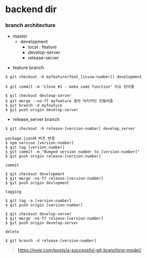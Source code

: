 # backend dir

### branch architecture
- master
	- development
		- local : feature
		- develop-server
		- release-server

* feature branch
```
$ git checkout -b myfeature(feat_[issue-number]) development

$ git commit -m "close #1 - make some function" 이슈 닫아줌

$ git checkout devleop-server
$ git merge --no-ff myfeature 필히 머지커밋 만들어줌
$ git branch -d myfeature
4 git push origin develop-server

```

* release_server branch
```
$ git checkout -b release-[version-number] develop_server

package.json에 버전 변경
$ npm version [version-number]
$ git tag [version_number]
$ git commit -m "Bumped version number to [version-number]"
$ git push origin release-[version-number]

commit

$ git checkout development
$ git merge -no-ff release-[version-number]
$ git push origin devlopment

tagging

$ git tag -a [version-number]
$ git push origin [version-number]

$ git checkout develop-server
$ git merge -no-ff release-[version-number]
$ git push origin develop-server

delete

$ git branch -d release-[version-number]
```

> https://nvie.com/posts/a-successful-git-branching-model/


